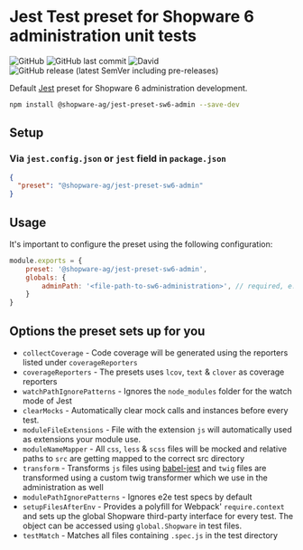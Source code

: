 # Jest Test preset for Shopware 6 administration unit tests

![GitHub](https://img.shields.io/github/license/shopware/jest-preset-sw6-admin)
![GitHub last commit](https://img.shields.io/github/last-commit/shopware/jest-preset-sw6-admin)
![David](https://img.shields.io/david/shopware/jest-preset-sw6-admin)
![GitHub release (latest SemVer including pre-releases)](https://img.shields.io/github/v/release/shopware/jest-preset-sw6-admin?include_prereleases)

Default [Jest](https://jestjs.io/) preset for Shopware 6 administration development.

```bash
npm install @shopware-ag/jest-preset-sw6-admin --save-dev
```

## Setup

### Via `jest.config.json` or `jest` field in `package.json`

```json
{
  "preset": "@shopware-ag/jest-preset-sw6-admin"
}
```

## Usage
It's important to configure the preset using the following configuration:

```js
module.exports = {
    preset: '@shopware-ag/jest-preset-sw6-admin',
    globals: {
        adminPath: '<file-path-to-sw6-administration>', // required, e.g. /www/sw6/platform/src/Administration/Resources/app/administration
    }
}
```

## Options the preset sets up for you

* `collectCoverage` - Code coverage will be generated using the reporters listed under `coverageReporters`
* `coverageReporters` - The presets uses `lcov`, `text` & `clover` as coverage reporters
* `watchPathIgnorePatterns` - Ignores the `node_modules` folder for the watch mode of Jest
* `clearMocks` - Automatically clear mock calls and instances before every test. 
* `moduleFileExtensions` - File with the extension `js` will automatically used as extensions your module use.
* `moduleNameMapper` - All `css`, `less` & `scss` files will be mocked and relative paths to `src` are getting mapped to the correct src directory
* `transform` - Transforms `js` files using [babel-jest](https://www.npmjs.com/package/babel-jest) and `twig` files are transformed using a custom twig transformer which we use in the administration as well
* `modulePathIgnorePatterns` - Ignores e2e test specs by default
* `setupFilesAfterEnv` - Provides a polyfill for Webpack' `require.context` and sets up the global Shopware third-party interface for every test. The object can be accessed using `global.Shopware` in test files.
* `testMatch` - Matches all files containing `.spec.js` in the test directory